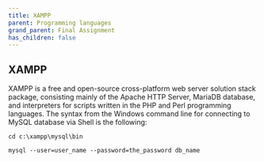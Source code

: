 ```yaml
---
title: XAMPP
parent: Programming languages
grand_parent: Final Assignment
has_children: false
---
```


## XAMPP
XAMPP is a free and open-source cross-platform web server solution stack package, consisting mainly of the Apache HTTP Server, MariaDB database, and interpreters for scripts written in the PHP and Perl programming languages. The syntax from the Windows command line for connecting to MySQL database via Shell is the following:

`cd c:\xampp\mysql\bin`

`mysql --user=user_name --password=the_password db_name`